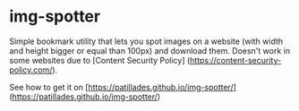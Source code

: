 # img-spotter

Simple bookmark utility that lets you spot images on a website (with width and height bigger or
equal than 100px) and download them. Doesn't work in some websites due to [Content Security Policy]
(https://content-security-policy.com/).

See how to get it on [https://patillades.github.io/img-spotter/]
(https://patillades.github.io/img-spotter/)

